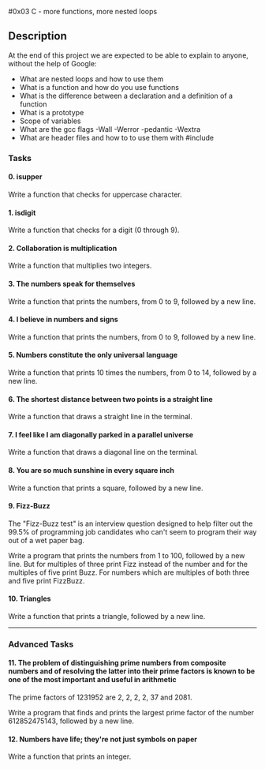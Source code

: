 #0x03 C - more functions, more nested loops
## Description
At the end of this project we are expected to be able to explain to anyone, without the help of Google:
- What are nested loops and how to use them
- What is a function and how do you use functions
- What is the difference between a declaration and a definition of a function
- What is a prototype
- Scope of variables
- What are the gcc flags -Wall -Werror -pedantic -Wextra
- What are header files and how to to use them with #include

### Tasks
#### 0. isupper

Write a function that checks for uppercase character.

#### 1. isdigit

Write a function that checks for a digit (0 through 9).

#### 2. Collaboration is multiplication

Write a function that multiplies two integers.

#### 3. The numbers speak for themselves

Write a function that prints the numbers, from 0 to 9, followed by a new line.

#### 4. I believe in numbers and signs

Write a function that prints the numbers, from 0 to 9, followed by a new line.

#### 5. Numbers constitute the only universal language

Write a function that prints 10 times the numbers, from 0 to 14, followed by a new line.

#### 6. The shortest distance between two points is a straight line

Write a function that draws a straight line in the terminal.

#### 7. I feel like I am diagonally parked in a parallel universe

Write a function that draws a diagonal line on the terminal.

#### 8. You are so much sunshine in every square inch

Write a function that prints a square, followed by a new line.

#### 9. Fizz-Buzz

The "Fizz-Buzz test" is an interview question designed to help filter out the 99.5% of programming job candidates who can't seem to program their way out of a wet paper bag.

Write a program that prints the numbers from 1 to 100, followed by a new line. But for multiples of three print Fizz instead of the number and for the multiples of five print Buzz. For numbers which are multiples of both three and five print FizzBuzz.

#### 10. Triangles

Write a function that prints a triangle, followed by a new line.
___
### Advanced Tasks
#### 11. The problem of distinguishing prime numbers from composite numbers and of resolving the latter into their prime factors is known to be one of the most important and useful in arithmetic

The prime factors of 1231952 are 2, 2, 2, 2, 37 and 2081.

Write a program that finds and prints the largest prime factor of the number 612852475143, followed by a new line.

#### 12. Numbers have life; they're not just symbols on paper

Write a function that prints an integer.
